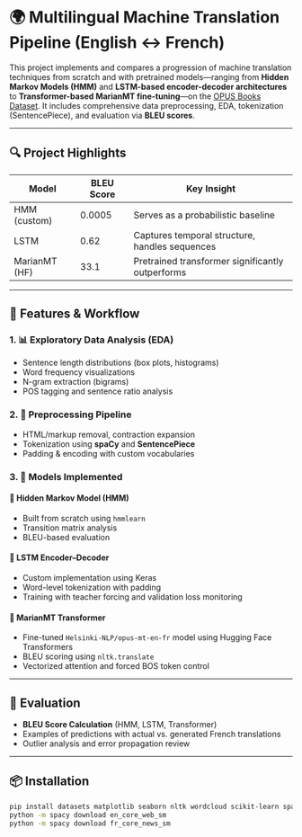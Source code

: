 # 🌍 Multilingual Machine Translation Pipeline (English ↔ French)

This project implements and compares a progression of machine translation techniques from scratch and with pretrained models—ranging from **Hidden Markov Models (HMM)** and **LSTM-based encoder-decoder architectures** to **Transformer-based MarianMT fine-tuning**—on the [OPUS Books Dataset](https://huggingface.co/datasets/opus_books). It includes comprehensive data preprocessing, EDA, tokenization (SentencePiece), and evaluation via **BLEU scores**.

---

## 🔍 Project Highlights

| Model          | BLEU Score | Key Insight                                      |
|----------------|------------|--------------------------------------------------|
| HMM (custom)   | 0.0005     | Serves as a probabilistic baseline               |
| LSTM           | 0.62       | Captures temporal structure, handles sequences   |
| MarianMT (HF)  | 33.1       | Pretrained transformer significantly outperforms|

---

## 🧠 Features & Workflow

### 1. 📊 Exploratory Data Analysis (EDA)
- Sentence length distributions (box plots, histograms)
- Word frequency visualizations
- N-gram extraction (bigrams)
- POS tagging and sentence ratio analysis

### 2. 🧼 Preprocessing Pipeline
- HTML/markup removal, contraction expansion
- Tokenization using **spaCy** and **SentencePiece**
- Padding & encoding with custom vocabularies

### 3. 🧮 Models Implemented

#### 🔹 Hidden Markov Model (HMM)
- Built from scratch using `hmmlearn`
- Transition matrix analysis
- BLEU-based evaluation

#### 🔹 LSTM Encoder–Decoder
- Custom implementation using Keras
- Word-level tokenization with padding
- Training with teacher forcing and validation loss monitoring

#### 🔹 MarianMT Transformer
- Fine-tuned `Helsinki-NLP/opus-mt-en-fr` model using Hugging Face Transformers
- BLEU scoring using `nltk.translate`
- Vectorized attention and forced BOS token control

---

## 🧪 Evaluation

- **BLEU Score Calculation** (HMM, LSTM, Transformer)
- Examples of predictions with actual vs. generated French translations
- Outlier analysis and error propagation review

---

## 📦 Installation

```bash
pip install datasets matplotlib seaborn nltk wordcloud scikit-learn spacy contractions sentencepiece hmmlearn transformers
python -m spacy download en_core_web_sm
python -m spacy download fr_core_news_sm
